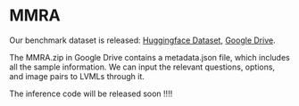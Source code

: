 # MMRA
Our benchmark dataset is released: [Huggingface Dataset](https://huggingface.co/datasets/m-a-p/MMRA), [Google Drive](https://drive.google.com/file/d/1XhyCfCM6McC_umSEQJ4NvCZGMUnMdzj2/view?usp=sharing).

The MMRA.zip in Google Drive contains a metadata.json file, which includes all the sample information. We can input the relevant questions, options, and image pairs to LVMLs through it.

The inference code will be released soon !!!!

